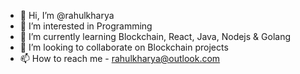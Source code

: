 - 👋 Hi, I’m @rahulkharya
- 👀 I’m interested in Programming
- 🌱 I’m currently learning Blockchain, React, Java, Nodejs & Golang
- 💞️ I’m looking to collaborate on Blockchain projects
- 📫 How to reach me - rahulkharya@outlook.com

<!---
rahulkharya/rahulkharya is a ✨ special ✨ repository because its `README.md` (this file) appears on your GitHub profile.
You can click the Preview link to take a look at your changes.
--->
